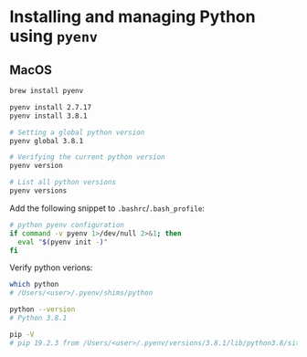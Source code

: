 # Installing and managing Python using `pyenv`

## MacOS

```bash
brew install pyenv

pyenv install 2.7.17
pyenv install 3.8.1

# Setting a global python version
pyenv global 3.8.1

# Verifying the current python version
pyenv version

# List all python versions
pyenv versions
```

Add the following snippet to `.bashrc`/`.bash_profile`:
```bash
# python pyenv configuration
if command -v pyenv 1>/dev/null 2>&1; then
  eval "$(pyenv init -)"
fi
```

Verify python verions:
```bash
which python
# /Users/<user>/.pyenv/shims/python

python --version
# Python 3.8.1

pip -V
# pip 19.2.3 from /Users/<user>/.pyenv/versions/3.8.1/lib/python3.8/site-packages/pip (python 3.8)
```


